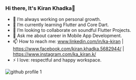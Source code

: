 ### Hi there, It's Kiran Khadka👋


- 🔭 I’m always working on personal growth.
- 🌱 I’m currently learning Flutter and Core Dart.
- 👯 I’m looking to collaborate on soundful Flutter Projects.
- 💬 Ask me about career in Mobile App Development.
- 📫 How to reach me: www.linkedin.com/in/ka-kiran | https://www.facebook.com/kiran.khadka.5682944/ | https://www.instagram.com/ka_kiran.k/
- ⚡ I love: respectful and happy workspace.

![github profile 1](https://user-images.githubusercontent.com/63924970/161925609-ae35fb71-f127-4fee-8929-58ddf8f75b98.png)
